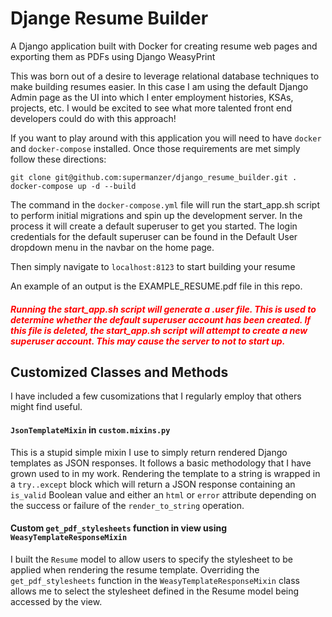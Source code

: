 # Djange Resume Builder
A Django application built with Docker for creating resume web pages and exporting them as PDFs using Django WeasyPrint


This was born out of a desire to leverage relational database techniques to make building resumes easier.  In this case I am using the default Django Admin page as the UI into which I enter employment histories, KSAs, projects, etc.  I would be excited to see what more talented front end developers could do with this approach!


If you want to play around with this application you will need to have `docker` and `docker-compose` installed.  Once those requirements are met simply follow these directions:

```
git clone git@github.com:supermanzer/django_resume_builder.git .
docker-compose up -d --build
```
The command in the `docker-compose.yml` file will run the start_app.sh script to perform initial migrations and spin up the development server.  In the process it will create a default superuser to get you started.  The login credentials for the default superuser can be found in the Default User dropdown menu in the navbar on the home page.

Then simply navigate to `localhost:8123` to start building your resume

An example of an output is the EXAMPLE_RESUME.pdf file in this repo.



##### <text style="color:red">Running the start_app.sh script will generate a .user file.  This is used to determine whether the default superuser account has been created.  If this file is deleted, the start_app.sh script will attempt to create a new superuser account.  This may cause the server to not to start up.</text>

## Customized Classes and Methods
I have included a few cusomizations that I regularly employ that others might find useful.

#### `JsonTemplateMixin` in `custom.mixins.py`
This is a stupid simple mixin I use to simply return rendered Django templates as JSON responses.  It follows a basic methodology that I have grown used to in my work.  Rendering the template to a string is wrapped in a `try..except` block which will return a JSON response containing an `is_valid` Boolean value and either an `html` or `error` attribute depending on the success or failure of the `render_to_string` operation.

#### Custom `get_pdf_stylesheets` function in view using `WeasyTemplateResponseMixin`
I built the `Resume` model to allow users to specify the stylesheet to be applied when rendering the resume template.  Overriding the `get_pdf_stylesheets` function in the `WeasyTemplateResponseMixin` class allows me to select the stylesheet defined in the Resume model being accessed by the view.
